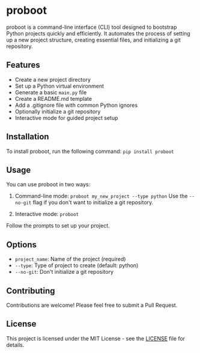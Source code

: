 # proboot

proboot is a command-line interface (CLI) tool designed to bootstrap Python projects quickly and efficiently. It automates the process of setting up a new project structure, creating essential files, and initializing a git repository.

## Features

- Create a new project directory
- Set up a Python virtual environment
- Generate a basic `main.py` file
- Create a README.md template
- Add a .gitignore file with common Python ignores
- Optionally initialize a git repository
- Interactive mode for guided project setup

## Installation

To install proboot, run the following command:
`pip install proboot`


## Usage

You can use proboot in two ways:

1. Command-line mode:
`proboot my_new_project --type python`
Use the `--no-git` flag if you don't want to initialize a git repository.

2. Interactive mode:
`proboot`

Follow the prompts to set up your project.

## Options

- `project_name`: Name of the project (required)
- `--type`: Type of project to create (default: python)
- `--no-git`: Don't initialize a git repository

## Contributing

Contributions are welcome! Please feel free to submit a Pull Request.

## License

This project is licensed under the MIT License - see the [LICENSE](LICENSE) file for details.
